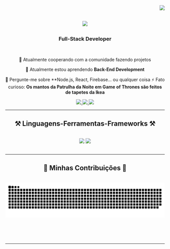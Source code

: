 <img align="right" src="https://plus.unsplash.com/premium_photo-1685086785636-2a1a0e5b591f?q=80&w=1932&auto=format&fit=crop&ixlib=rb-4.0.3&ixid=M3wxMjA3fDB8MHxwaG90by1wYWdlfHx8fGVufDB8fHx8fA%3D%3D" />

<h1 align="center">
    <img src="https://readme-typing-svg.herokuapp.com/?font=Righteous&size=35&center=true&vCenter=true&width=500&height=70&duration=4000&lines=Olá!+👋;+Eu+sou+Fabio!;" />
</h1>

<h3 align="center">Full-Stack Developer</h3>

<br/>

<div align="center">
 
 🔭 Atualmente cooperando com a comunidade fazendo projetos
 
 🌱 Atualmente estou aprendendo **Back-End Development**

💬 Pergunte-me sobre **Node.js, React, Firebase... ou qualquer coisa 
⚡ Fato curioso: **Os mantos da Patrulha da Noite em Game of Thrones são feitos de tapetes da Ikea**

 </div>
 
<div align="center"> 
  <a href="fabiomarinho202020@gmail.com">
    <img src="https://img.shields.io/badge/Gmail-333333?style=for-the-badge&logo=gmail&logoColor=red" />
  </a>
  <a href="https://www.linkedin.com/in/fabio-marinho-09a2692ab/" target="_blank">
    <img src="https://img.shields.io/badge/LinkedIn-0077B5?style=for-the-badge&logo=linkedin&logoColor=white" />
  </a>
  <a href="https://github.com/fabio-marinho22" target="_blank">
     <img src="https://img.shields.io/badge/Portfólio-FF5722?style=for-the-badge&logo=todoist&logoColor=white" />
  </a>
</div>

 <hr/>
 
<h2 align="center">⚒️ Linguagens-Ferramentas-Frameworks ⚒️</h2>
<br/>
<div align="center">
    <img src="https://skillicons.dev/icons?i=react,bootstrap,html,css,lvim,github,figma,tailwind,git,r" />
    <img src="https://skillicons.dev/icons?i=nodejs,javascript,typescript,express,c,java,nextjs,mysql" /><br>
</div>

<br/>
<hr/>

<div align="center">
  <h2>🐍 Minhas Contribuições 🐍</h2>
  <br>
  <img alt="snake eating my contributions" src="https://raw.githubusercontent.com/salesp07/salesp07/output/github-contribution-grid-snake.svg" />
  
  <br/><br/><br/>
</div>
<hr/>
